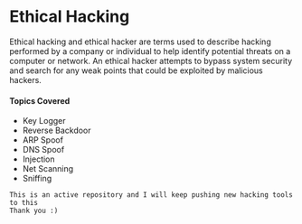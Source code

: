 # Ethical Hacking

Ethical hacking and ethical hacker are terms used to describe hacking performed by a company or individual to help identify potential threats on a computer or network. An ethical hacker attempts to bypass system security and search for any weak points that could be exploited by malicious hackers.

#### Topics Covered

- Key Logger
- Reverse Backdoor
- ARP Spoof
- DNS Spoof
- Injection
- Net Scanning
- Sniffing

```
This is an active repository and I will keep pushing new hacking tools to this
Thank you :)
```
